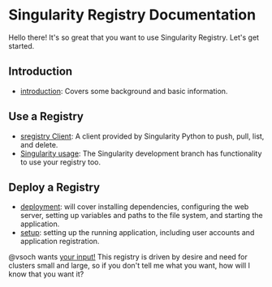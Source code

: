 # Singularity Registry Documentation

Hello there! It's so great that you want to use Singularity Registry. Let's get started. 

## Introduction

 - [introduction](introduction.md): Covers some background and basic information.

## Use a Registry

 - [sregistry Client](client.md): A client provided by Singularity Python to push, pull, list, and delete.
 - [Singularity usage](singularity-client.md): The Singularity development branch has functionality to use your registry too.

## Deploy a Registry

 - [deployment](deployment.md): will cover installing dependencies, configuring the web server, setting up variables and paths to the file system, and starting the application.
 - [setup](setup.md): setting up the running application, including user accounts and application registration.

@vsoch wants [your input!](https://www.github.com/singularityhub/sregistry/issues) This registry is driven by desire and need for clusters small and large, so if you don't tell me what you want, how will I know that you want it?

